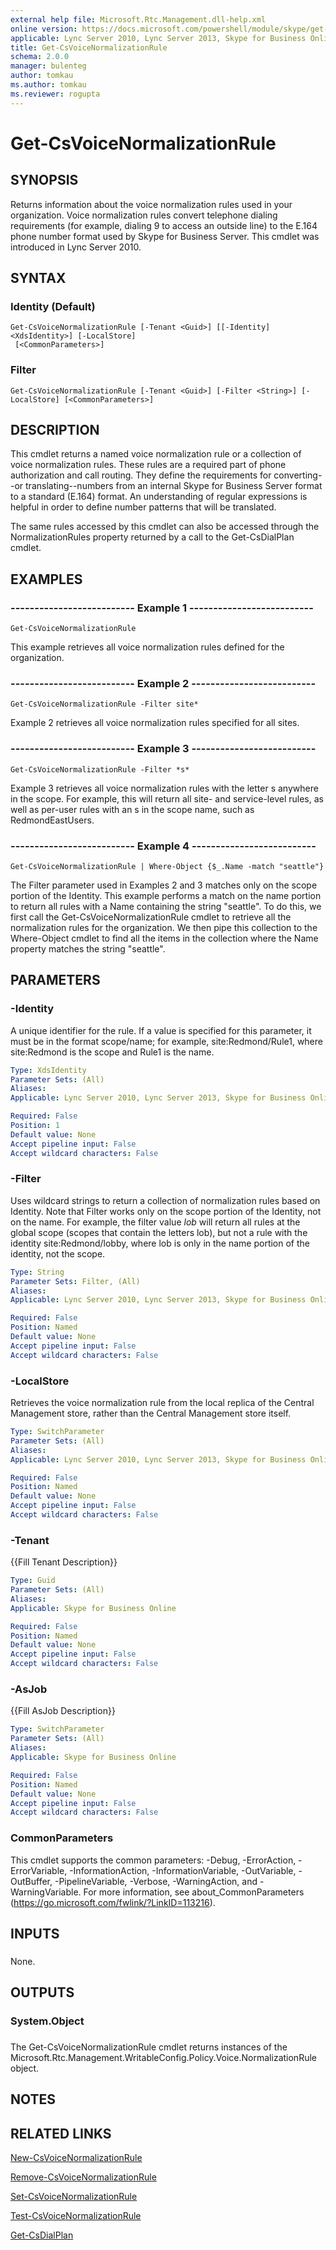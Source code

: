 ```yaml
---
external help file: Microsoft.Rtc.Management.dll-help.xml
online version: https://docs.microsoft.com/powershell/module/skype/get-csvoicenormalizationrule
applicable: Lync Server 2010, Lync Server 2013, Skype for Business Online, Skype for Business Server 2015, Skype for Business Server 2019
title: Get-CsVoiceNormalizationRule
schema: 2.0.0
manager: bulenteg
author: tomkau
ms.author: tomkau
ms.reviewer: rogupta
---
```


# Get-CsVoiceNormalizationRule

## SYNOPSIS
Returns information about the voice normalization rules used in your organization.
Voice normalization rules convert telephone dialing requirements (for example, dialing 9 to access an outside line) to the E.164 phone number format used by Skype for Business Server.
This cmdlet was introduced in Lync Server 2010.

## SYNTAX

### Identity (Default)
```
Get-CsVoiceNormalizationRule [-Tenant <Guid>] [[-Identity] <XdsIdentity>] [-LocalStore]
 [<CommonParameters>]
```

### Filter
```
Get-CsVoiceNormalizationRule [-Tenant <Guid>] [-Filter <String>] [-LocalStore] [<CommonParameters>]
```

## DESCRIPTION
This cmdlet returns a named voice normalization rule or a collection of voice normalization rules.
These rules are a required part of phone authorization and call routing.
They define the requirements for converting--or translating--numbers from an internal Skype for Business Server format to a standard (E.164) format.
An understanding of regular expressions is helpful in order to define number patterns that will be translated.

The same rules accessed by this cmdlet can also be accessed through the NormalizationRules property returned by a call to the Get-CsDialPlan cmdlet.

## EXAMPLES

### -------------------------- Example 1 -------------------------- 
```
Get-CsVoiceNormalizationRule
```

This example retrieves all voice normalization rules defined for the organization.


### -------------------------- Example 2 -------------------------- 
```
Get-CsVoiceNormalizationRule -Filter site*
```

Example 2 retrieves all voice normalization rules specified for all sites.

### -------------------------- Example 3 -------------------------- 
```
Get-CsVoiceNormalizationRule -Filter *s*
```

Example 3 retrieves all voice normalization rules with the letter s anywhere in the scope.
For example, this will return all site- and service-level rules, as well as per-user rules with an s in the scope name, such as RedmondEastUsers.


### -------------------------- Example 4 -------------------------- 
```
Get-CsVoiceNormalizationRule | Where-Object {$_.Name -match "seattle"}
```

The Filter parameter used in Examples 2 and 3 matches only on the scope portion of the Identity.
This example performs a match on the name portion to return all rules with a Name containing the string "seattle".
To do this, we first call the Get-CsVoiceNormalizationRule cmdlet to retrieve all the normalization rules for the organization.
We then pipe this collection to the Where-Object cmdlet to find all the items in the collection where the Name property matches the string "seattle".

## PARAMETERS

### -Identity
A unique identifier for the rule.
If a value is specified for this parameter, it must be in the format scope/name; for example, site:Redmond/Rule1, where site:Redmond is the scope and Rule1 is the name.

```yaml
Type: XdsIdentity
Parameter Sets: (All)
Aliases: 
Applicable: Lync Server 2010, Lync Server 2013, Skype for Business Online, Skype for Business Server 2015, Skype for Business Server 2019

Required: False
Position: 1
Default value: None
Accept pipeline input: False
Accept wildcard characters: False
```

### -Filter
Uses wildcard strings to return a collection of normalization rules based on Identity.
Note that Filter works only on the scope portion of the Identity, not on the name.
For example, the filter value *lob* will return all rules at the global scope (scopes that contain the letters lob), but not a rule with the identity site:Redmond/lobby, where lob is only in the name portion of the identity, not the scope.

```yaml
Type: String
Parameter Sets: Filter, (All)
Aliases: 
Applicable: Lync Server 2010, Lync Server 2013, Skype for Business Online, Skype for Business Server 2015, Skype for Business Server 2019

Required: False
Position: Named
Default value: None
Accept pipeline input: False
Accept wildcard characters: False
```

### -LocalStore
Retrieves the voice normalization rule from the local replica of the Central Management store, rather than the Central Management store itself.

```yaml
Type: SwitchParameter
Parameter Sets: (All)
Aliases: 
Applicable: Lync Server 2010, Lync Server 2013, Skype for Business Online, Skype for Business Server 2015, Skype for Business Server 2019

Required: False
Position: Named
Default value: None
Accept pipeline input: False
Accept wildcard characters: False
```

### -Tenant
{{Fill Tenant Description}}

```yaml
Type: Guid
Parameter Sets: (All)
Aliases: 
Applicable: Skype for Business Online

Required: False
Position: Named
Default value: None
Accept pipeline input: False
Accept wildcard characters: False
```

### -AsJob
{{Fill AsJob Description}}

```yaml
Type: SwitchParameter
Parameter Sets: (All)
Aliases: 
Applicable: Skype for Business Online

Required: False
Position: Named
Default value: None
Accept pipeline input: False
Accept wildcard characters: False
```

### CommonParameters
This cmdlet supports the common parameters: -Debug, -ErrorAction, -ErrorVariable, -InformationAction, -InformationVariable, -OutVariable, -OutBuffer, -PipelineVariable, -Verbose, -WarningAction, and -WarningVariable. For more information, see about_CommonParameters (https://go.microsoft.com/fwlink/?LinkID=113216).

## INPUTS

###  
None.

## OUTPUTS

### System.Object

###  
The Get-CsVoiceNormalizationRule cmdlet returns instances of the Microsoft.Rtc.Management.WritableConfig.Policy.Voice.NormalizationRule object.

## NOTES

## RELATED LINKS

[New-CsVoiceNormalizationRule](New-CsVoiceNormalizationRule.md)

[Remove-CsVoiceNormalizationRule](Remove-CsVoiceNormalizationRule.md)

[Set-CsVoiceNormalizationRule](Set-CsVoiceNormalizationRule.md)

[Test-CsVoiceNormalizationRule](Test-CsVoiceNormalizationRule.md)

[Get-CsDialPlan](Get-CsDialPlan.md)


